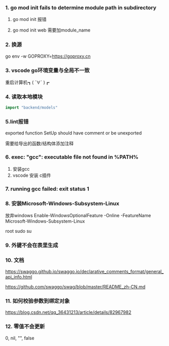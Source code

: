 ### 1. go mod init fails to determine module path in subdirectory
1. go mod init 报错

2. go mod init web 需要加module_name


### 2. 换源
go env -w GOPROXY=https://goproxy.cn

### 3. vscode go环境变量与全局不一致
重启计算机┓( ´∀` )┏

### 4. 读取本地模块
```go
import "backend/models"
```

### 5.lint报错
exported function SetUp should have comment or be unexported

需要给导出的函数/结构体添加注释

### 6. exec: "gcc": executable file not found in %PATH%
1. 安装gcc
2. vscode 安装 c插件

### 7. running gcc failed: exit status 1


### 8. 安装Microsoft-Windows-Subsystem-Linux
放弃windows
Enable-WindowsOptionalFeature -Online -FeatureName Microsoft-Windows-Subsystem-Linux

root sudo su

### 9. 外键不会在表里生成

### 10. 文档
https://swaggo.github.io/swaggo.io/declarative_comments_format/general_api_info.html

https://github.com/swaggo/swag/blob/master/README_zh-CN.md


### 11. 如何校验参数到绑定对象


https://blog.csdn.net/qq_36431213/article/details/82967982

### 12. 零值不会更新
0, nil, "", false